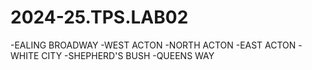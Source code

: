 # 2024-25.TPS.LAB02
-EALING BROADWAY
-WEST ACTON
-NORTH ACTON
-EAST ACTON
-WHITE CITY
-SHEPHERD'S BUSH
-QUEENS WAY